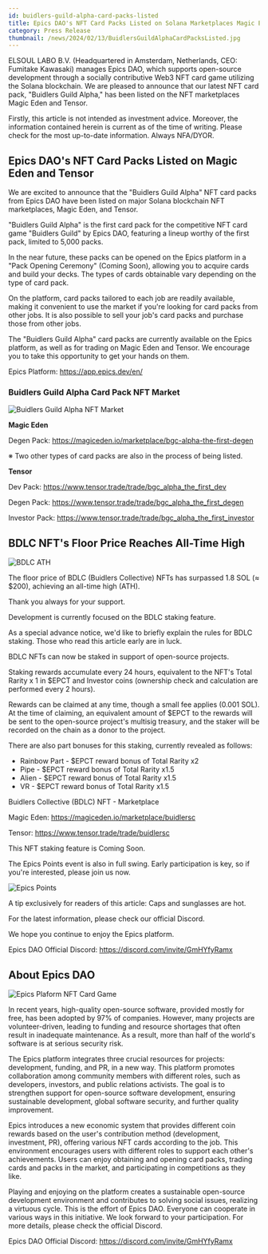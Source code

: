 ```yaml
---
id: buidlers-guild-alpha-card-packs-listed
title: Epics DAO's NFT Card Packs Listed on Solana Marketplaces Magic Eden and Tensor
category: Press Release
thumbnail: /news/2024/02/13/BuidlersGuildAlphaCardPacksListed.jpg
---
```


ELSOUL LABO B.V. (Headquartered in Amsterdam, Netherlands, CEO: Fumitake
Kawasaki) manages Epics DAO, which supports open-source development through a
socially contributive Web3 NFT card game utilizing the Solana blockchain. We are
pleased to announce that our latest NFT card pack, "Buidlers Guild Alpha," has
been listed on the NFT marketplaces Magic Eden and Tensor.

Firstly, this article is not intended as investment advice. Moreover, the
information contained herein is current as of the time of writing. Please check
for the most up-to-date information. Always NFA/DYOR.

## Epics DAO's NFT Card Packs Listed on Magic Eden and Tensor

We are excited to announce that the "Buidlers Guild Alpha" NFT card packs from
Epics DAO have been listed on major Solana blockchain NFT marketplaces, Magic
Eden, and Tensor.

"Buidlers Guild Alpha" is the first card pack for the competitive NFT card game
"Buidlers Guild" by Epics DAO, featuring a lineup worthy of the first pack,
limited to 5,000 packs.

In the near future, these packs can be opened on the Epics platform in a "Pack
Opening Ceremony" (Coming Soon), allowing you to acquire cards and build your
decks. The types of cards obtainable vary depending on the type of card pack.

On the platform, card packs tailored to each job are readily available, making
it convenient to use the market if you're looking for card packs from other
jobs. It is also possible to sell your job's card packs and purchase those from
other jobs.

The "Buidlers Guild Alpha" card packs are currently available on the Epics
platform, as well as for trading on Magic Eden and Tensor. We encourage you to
take this opportunity to get your hands on them.

Epics Platform: https://app.epics.dev/en/

### Buidlers Guild Alpha Card Pack NFT Market

![Buidlers Guild Alpha NFT Market](/news/2024/02/13/BuidlersGuildCardPackME.jpg)

**Magic Eden**

Degen Pack: https://magiceden.io/marketplace/bgc-alpha-the-first-degen

※ Two other types of card packs are also in the process of being listed.

**Tensor**

Dev Pack: https://www.tensor.trade/trade/bgc_alpha_the_first_dev

Degen Pack: https://www.tensor.trade/trade/bgc_alpha_the_first_degen

Investor Pack: https://www.tensor.trade/trade/bgc_alpha_the_first_investor

## BDLC NFT's Floor Price Reaches All-Time High

![BDLC ATH](/news/2024/02/13/BDLCFPATH.jpg)

The floor price of BDLC (Buidlers Collective) NFTs has surpassed 1.8 SOL (≈
$200), achieving an all-time high (ATH).

Thank you always for your support.

Development is currently focused on the BDLC staking feature.

As a special advance notice, we'd like to briefly explain the rules for BDLC
staking. Those who read this article early are in luck.

BDLC NFTs can now be staked in support of open-source projects.

Staking rewards accumulate every 24 hours, equivalent to the NFT's Total Rarity
x 1 in $EPCT and Investor coins (ownership check and calculation are performed
every 2 hours).

Rewards can be claimed at any time, though a small fee applies (0.001 SOL). At
the time of claiming, an equivalent amount of $EPCT to the rewards will be sent
to the open-source project's multisig treasury, and the staker will be recorded
on the chain as a donor to the project.

There are also part bonuses for this staking, currently revealed as follows:

- Rainbow Part - $EPCT reward bonus of Total Rarity x2
- Pipe - $EPCT reward bonus of Total Rarity x1.5
- Alien - $EPCT reward bonus of Total Rarity x1.5
- VR - $EPCT reward bonus of Total Rarity x1.5

Buidlers Collective (BDLC) NFT - Marketplace

Magic Eden: https://magiceden.io/marketplace/buidlersc

Tensor: https://www.tensor.trade/trade/buidlersc

This NFT staking feature is Coming Soon.

The Epics Points event is also in full swing. Early participation is key, so if
you're interested, please join us now.

![Epics Points](/news/2024/02/10/EpicsPointsEvent2ndStagePaceUp.jpg)

A tip exclusively for readers of this article: Caps and sunglasses are hot.

For the latest information, please check our official Discord.

We hope you continue to enjoy the Epics platform.

Epics DAO Official Discord: https://discord.com/invite/GmHYfyRamx

## About Epics DAO

![Epics Plaform NFT Card Game](/news/2023/12/01/EpicsPlatformEN.png)

In recent years, high-quality open-source software, provided mostly for free,
has been adopted by 97% of companies. However, many projects are
volunteer-driven, leading to funding and resource shortages that often result in
inadequate maintenance. As a result, more than half of the world's software is
at serious security risk.

The Epics platform integrates three crucial resources for projects: development,
funding, and PR, in a new way. This platform promotes collaboration among
community members with different roles, such as developers, investors, and
public relations activists. The goal is to strengthen support for open-source
software development, ensuring sustainable development, global software
security, and further quality improvement.

Epics introduces a new economic system that provides different coin rewards
based on the user's contribution method (development, investment, PR), offering
various NFT cards according to the job. This environment encourages users with
different roles to support each other's achievements. Users can enjoy obtaining
and opening card packs, trading cards and packs in the market, and participating
in competitions as they like.

Playing and enjoying on the platform creates a sustainable open-source
development environment and contributes to solving social issues, realizing a
virtuous cycle. This is the effort of Epics DAO. Everyone can cooperate in
various ways in this initiative. We look forward to your participation. For more
details, please check the official Discord.

Epics DAO Official Discord: https://discord.com/invite/GmHYfyRamx
